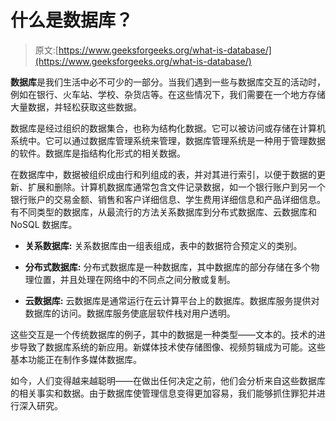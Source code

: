 # 什么是数据库？

> 原文:[https://www.geeksforgeeks.org/what-is-database/](https://www.geeksforgeeks.org/what-is-database/)

**数据库**是我们生活中必不可少的一部分。当我们遇到一些与数据库交互的活动时，例如在银行、火车站、学校、杂货店等。在这些情况下，我们需要在一个地方存储大量数据，并轻松获取这些数据。

数据库是经过组织的数据集合，也称为结构化数据。它可以被访问或存储在计算机系统中。它可以通过数据库管理系统来管理，数据库管理系统是一种用于管理数据的软件。数据库是指结构化形式的相关数据。

在数据库中，数据被组织成由行和列组成的表，并对其进行索引，以便于数据的更新、扩展和删除。计算机数据库通常包含文件记录数据，如一个银行账户到另一个银行账户的交易金额、销售和客户详细信息、学生费用详细信息和产品详细信息。有不同类型的数据库，从最流行的方法关系数据库到分布式数据库、云数据库和 NoSQL 数据库。

*   **关系数据库:**
    关系数据库由一组表组成，表中的数据符合预定义的类别。

*   **分布式数据库:**
    分布式数据库是一种数据库，其中数据库的部分存储在多个物理位置，并且处理在网络中的不同点之间分散或复制。

*   **云数据库:**
    云数据库是通常运行在云计算平台上的数据库。数据库服务提供对数据库的访问。数据库服务使底层软件栈对用户透明。

这些交互是一个传统数据库的例子，其中的数据是一种类型——文本的。技术的进步导致了数据库系统的新应用。新媒体技术使存储图像、视频剪辑成为可能。这些基本功能正在制作多媒体数据库。

如今，人们变得越来越聪明——在做出任何决定之前，他们会分析来自这些数据库的相关事实和数据。由于数据库使管理信息变得更加容易，我们能够抓住罪犯并进行深入研究。